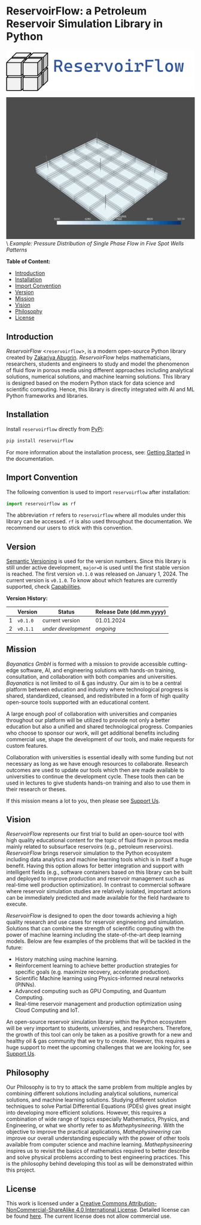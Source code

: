# ReservoirFlow: a Petroleum Reservoir Simulation Library in Python

![logo](/images/logo.png)

![five_spot_single_phase](/images/five_spot_single_phase.gif)\\
*Example: Pressure Distribution of Single Phase Flow in Five Spot Wells Patterns*

**Table of Content:**

- [Introduction](#introduction)
- [Installation](#installation)
- [Import Convention](#import-convention)
- [Version](#version)
- [Mission](#mission)
- [Vision](#vision)
- [Philosophy](#philosophy)
- [License](#license)

## Introduction

*ReservoirFlow* <`reservoirflow`>, is a modern open-source Python library created by [Zakariya Abugrin](https://github.com/zakgrin). *ReservoirFlow* helps mathematicians, researchers, students and engineers to study and model the phenomenon of fluid flow in porous media using different approaches including analytical solutions, numerical solutions, and machine learning solutions. This library is designed based on the modern Python stack for data science and scientific computing. Hence, this library is directly integrated with AI and ML Python frameworks and libraries.

## Installation

Install `reservoirflow` directly from [PyPi](https://pypi.org/):

```bash
pip install reservoirflow
```

For more information about the installation process, see: [Getting Started](/user_guide/getting_started.html) in the documentation.

## Import Convention

The following convention is used to import `reservoirflow` after installation:

```python
import reservoirflow as rf
```

The abbreviation `rf` refers to `reservoirflow` where all modules under this library can be accessed. `rf` is also used throughout the documentation. We recommend our users to stick with this convention.

## Version

[Semantic Versioning](https://semver.org/) is used for the version numbers. Since this library is still under active development, `major=0` is used until the first stable version is reached. The first version `v0.1.0` was released on January 1, 2024. The current version is `v0.1.0`. To know about which features are currently supported, check [Capabilities](capabilities.html).

**Version History:**

||**Version**|**Status**|**Release Date (dd.mm.yyyy)**|
|-|-|-|-|
|1|`v0.1.0`|current version|01.01.2024|
|2|`v0.1.1`|*under development*|*ongoing*|

## Mission

*Bayanatics GmbH* is formed with a mission to provide accessible cutting-edge software, AI, and engineering solutions with hands-on training, consultation, and collaboration with both companies and universities. *Bayanatics* is not limited to oil & gas industry. Our aim is to be a central platform between education and industry where technological progress is shared, standardized, cleansed, and redistributed in a form of high quality open-source tools supported with an educational content.

A large enough pool of collaboration with universities and companies throughout our platform will be utilized to provide not only a better education but also a unified and shared technological progress. Companies who choose to sponsor our work, will get additional benefits including commercial use, shape the development of our tools, and make requests for custom features.

Collaboration with universities is essential ideally with some funding but not necessary as long as we have enough resources to collaborate. Research outcomes are used to update our tools which then are made available to universities to continue the development cycle. These tools then can be used in lectures to give students hands-on training and also to use them in their research or theses.

If this mission means a lot to you, then please see [Support Us](/support_us.html).

## Vision

*ReservoirFlow* represents our first trial to build an open-source tool with high quality educational content for the topic of fluid flow in porous media mainly related to subsurface reservoirs (e.g., petroleum reservoirs). *ReservoirFlow* brings reservoir simulation to the Python ecosystem including data analytics and machine learning tools which is in itself a huge benefit. Having this option allows for better integration and support with intelligent fields (e.g., software containers based on this library can be built and deployed to improve production and reservoir management such as real-time well production optimization). In contrast to commercial software where reservoir simulation studies are relatively isolated, important actions can be immediately predicted and made available for the field hardware to execute.

*ReservoirFlow* is designed to open the door towards achieving a high quality research and use cases for reservoir engineering and simulation. Solutions that can combine the strength of scientific computing with the power of machine learning including the state-of-the-art deep learning models. Below are few examples of the problems that will be tackled in the future:

- History matching using machine learning.
- Reinforcement learning to achieve better production strategies for specific goals (e.g. maximize recovery, accelerate production).
- Scientific Machine learning using Physics-informed neural networks (PINNs).
- Advanced computing such as GPU Computing, and Quantum Computing.
- Real-time reservoir management and production optimization using Cloud Computing and IoT.

An open-source reservoir simulation library within the Python ecosystem will be very important to students, universities, and researchers. Therefore, the growth of this tool can only be taken as a positive growth for a new and healthy oil & gas community that we try to create. However, this requires a huge support to meet the upcoming challenges that we are looking for, see [Support Us](/support_us.html).

## Philosophy

Our Philosophy is to try to attack the same problem from multiple angles by combining different solutions including analytical solutions, numerical solutions, and machine learning solutions. Studying different solution techniques to solve Partial Differential Equations (PDEs) gives great insight into developing more efficient solutions. However, this requires a combination of wide range of topics especially Mathematics, Physics, and Engineering, or what we shortly refer to as *Mathephysineering*. With the objective to improve the practical applications, *Mathephysineering* can improve our overall understanding especially with the power of other tools available from computer science and machine learning. *Mathephysineering* inspires us to revisit the basics of mathematics required to better describe and solve physical problems according to best engineering practices. This is the philosophy behind developing this tool as will be demonstrated within this project.

## License

This work is licensed under a [Creative Commons Attribution-NonCommercial-ShareAlike 4.0 International License](https://creativecommons.org/licenses/by-nc-sa/4.0/). Detailed license can be found [here](https://creativecommons.org/licenses/by-nc-sa/4.0/legalcode). The current license does not allow commercial use.
